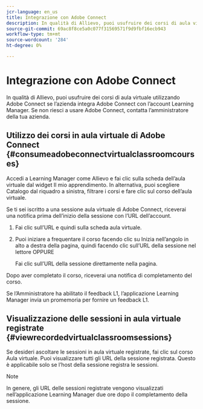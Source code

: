 ```yaml
---
jcr-language: en_us
title: Integrazione con Adobe Connect
description: In qualità di Allievo, puoi usufruire dei corsi di aula virtuale utilizzando Adobe Connect se l’azienda integra Adobe Connect con l’account Learning Manager. Se non riesci a usare Adobe Connect, contatta l’amministratore della tua azienda.
source-git-commit: 69ac8f8ce5a0c077f31569571f9d9fbf16ecb943
workflow-type: tm+mt
source-wordcount: '284'
ht-degree: 0%

---
```




# Integrazione con Adobe Connect

In qualità di Allievo, puoi usufruire dei corsi di aula virtuale utilizzando Adobe Connect se l’azienda integra Adobe Connect con l’account Learning Manager. Se non riesci a usare Adobe Connect, contatta l’amministratore della tua azienda.

## Utilizzo dei corsi in aula virtuale di Adobe Connect {#consumeadobeconnectvirtualclassroomcourses}

Accedi a Learning Manager come Allievo e fai clic sulla scheda dell’aula virtuale dal widget Il mio apprendimento. In alternativa, puoi scegliere Catalogo dal riquadro a sinistra, filtrare i corsi e fare clic sul corso dell’aula virtuale.

Se ti sei iscritto a una sessione aula virtuale di Adobe Connect, riceverai una notifica prima dell’inizio della sessione con l’URL dell’account.

1. Fai clic sull’URL e quindi sulla scheda aula virtuale.
1. Puoi iniziare a frequentare il corso facendo clic su Inizia nell’angolo in alto a destra della pagina, quindi facendo clic sull’URL della sessione nel lettore OPPURE

   Fai clic sull’URL della sessione direttamente nella pagina.

Dopo aver completato il corso, riceverai una notifica di completamento del corso.

Se l’Amministratore ha abilitato il feedback L1, l’applicazione Learning Manager invia un promemoria per fornire un feedback L1.

## Visualizzazione delle sessioni in aula virtuale registrate {#viewrecordedvirtualclassroomsessions}

Se desideri ascoltare le sessioni in aula virtuale registrate, fai clic sul corso Aula virtuale. Puoi visualizzare tutti gli URL della sessione registrata. Questo è applicabile solo se l’host della sessione registra le sessioni.

>[!NOTE]
>
>In genere, gli URL delle sessioni registrate vengono visualizzati nell’applicazione Learning Manager due ore dopo il completamento della sessione.
